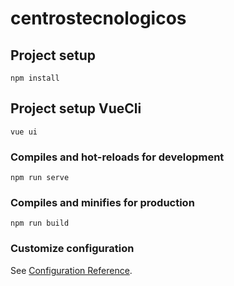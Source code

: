 # centrostecnologicos

## Project setup
```
npm install
```

## Project setup VueCli
```
vue ui
```


### Compiles and hot-reloads for development
```
npm run serve
```

### Compiles and minifies for production
```
npm run build
```

### Customize configuration
See [Configuration Reference](https://cli.vuejs.org/config/).

